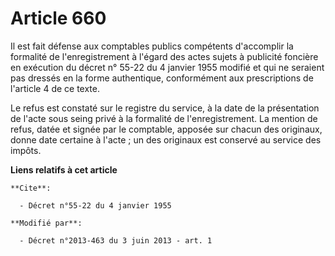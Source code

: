 # Article 660

Il est fait défense aux comptables publics compétents d'accomplir la formalité de l'enregistrement à l'égard des actes sujets
à publicité foncière en exécution du décret n° 55-22 du 4 janvier 1955 modifié et qui ne seraient pas dressés en la forme
authentique, conformément aux prescriptions de l'article 4 de ce texte. 

Le refus est constaté sur le registre du service, à la date de la présentation de l'acte sous seing privé à la formalité de
l'enregistrement. La mention de refus, datée et signée par le comptable, apposée sur chacun des originaux, donne date
certaine à l'acte ; un des originaux est conservé au service des impôts.

**Liens relatifs à cet article**

	**Cite**:

	  - Décret n°55-22 du 4 janvier 1955

	**Modifié par**:

	  - Décret n°2013-463 du 3 juin 2013 - art. 1
